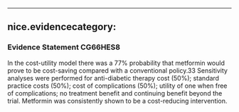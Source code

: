 
---
nice.evidencecategory: 
---

### Evidence Statement CG66HES8
In the cost-utility model there was a 77% probability that metformin would prove to be
cost-saving compared with a conventional policy.33 Sensitivity analyses were performed for
anti-diabetic therapy cost (50%); standard practice costs (50%); cost of complications
(50%); utility of one when free of complications; no treatment benefit and continuing benefit
beyond the trial. Metformin was consistently shown to be a cost-reducing intervention.

